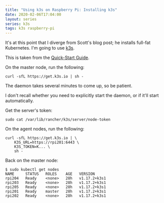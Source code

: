 ```yaml
---
title: "Using k3s on Raspberry Pi: Installing k3s"
date: 2020-02-06T17:04:00
layout: series
series: k3s
tags: k3s raspberry-pi
---
```


It's at this point that I diverge from Scott's blog post; he installs full-fat Kubernetes. I'm going to use [k3s](https://k3s.io/).

This is taken from the [Quick-Start Guide](https://rancher.com/docs/k3s/latest/en/quick-start/).

On the master node, run the following:

```
curl -sfL https://get.k3s.io | sh -
```

The daemon takes several minutes to come up, so be patient.

I don't recall whether you need to explicitly start the daemon, or if it'll start automatically.

Get the server's token:

```
sudo cat /var/lib/rancher/k3s/server/node-token
```

On the agent nodes, run the following:

```
curl -sfL https://get.k3s.io | \
    K3S_URL=https://rpi201:6443 \
    K3S_TOKEN=K... \
    sh -
```

Back on the master node:

```
$ sudo kubectl get nodes
NAME     STATUS   ROLES    AGE   VERSION
rpi204   Ready    <none>   28h   v1.17.2+k3s1
rpi203   Ready    <none>   28h   v1.17.2+k3s1
rpi205   Ready    <none>   28h   v1.17.2+k3s1
rpi201   Ready    master   28h   v1.17.2+k3s1
rpi202   Ready    <none>   28h   v1.17.2+k3s1
```
